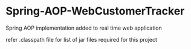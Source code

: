 # Spring-AOP-WebCustomerTracker
Spring AOP implementation added to real time web application

refer .classpath file for list of jar files required for this project
